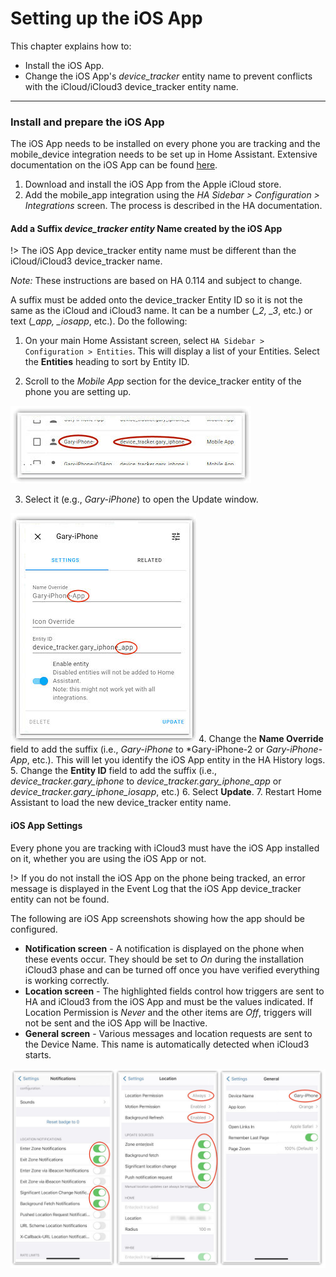 # Setting up the iOS App

This chapter explains how to:

- Install the iOS App.
- Change the iOS App's *device_tracker* entity name to prevent conflicts with the iCloud/iCloud3 device_tracker entity name.

------

### Install and prepare the iOS App

The iOS App needs to be installed on every phone you are tracking and the mobile_device integration needs to be set up in Home Assistant. Extensive documentation on the iOS App can be found [here](https://companion.home-assistant.io/).

1. Download and install the iOS App from the Apple iCloud store.
2. Add the mobile_app integration using the *HA Sidebar > Configuration > Integrations* screen. The process is described in the HA documentation.

#### Add a Suffix *device_tracker entity* Name created by the iOS App

!> The iOS App device_tracker entity name must be different than the iCloud/iCloud3 device_tracker name.

*Note:* These instructions are based on HA 0.114 and subject to change. 

A suffix must be added onto the device_tracker Entity ID so it is not the same as the iCloud and iCloud3 name. It can be a number (*_2, _3*, etc.) or text (*_app, _iosapp*, etc.). Do the following:

1. On your main Home Assistant screen, select `HA Sidebar > Configuration > Entities`. This will display a list of your Entities. Select the **Entities** heading to sort by Entity ID.

2. Scroll to the *Mobile App* section for the device_tracker entity of the phone you are setting up.

![entity name change](../images/iosapp_entity_name_selection.jpg)

3. Select it (e.g., *Gary-iPhone*) to open the Update window.

![entity name selection](../images/iosapp_entity_name_change.jpg)
4. Change the **Name Override** field to add the suffix (i.e., *Gary-iPhone*  to  *Gary-iPhone-2 or *Gary-iPhone-App*, etc.). This will let you identify the iOS App entity in the HA History logs.
5. Change the **Entity ID** field to add the suffix (i.e., *device_tracker.gary_iphone*  to  *device_tracker.gary_iphone_app* or *device_tracker.gary_iphone_iosapp*, etc.)
6. Select **Update**.
7. Restart Home Assistant to load the new device_tracker entity name.  

#### iOS App Settings

Every phone you are tracking with iCloud3 must have the iOS App installed on it, whether you are using the iOS App or not.

!> If you do not install the iOS App on the phone being tracked, an error message is displayed in the Event Log that the iOS App device_tracker entity can not be found.

The following are iOS App screenshots showing how the app should be configured.

- **Notification screen** - A notification is displayed on the phone when these events occur. They should be set to *On* during the installation iCloud3 phase and can be turned off once you have verified everything is working correctly.
- **Location screen** - The highlighted fields control how triggers are sent to HA and iCloud3 from the iOS App and must be the values indicated. If Location Permission is *Never* and the other items are *Off*, triggers will not be sent and the iOS App will be Inactive.
- **General screen** - Various messages and location requests are sent to the Device Name. This name is automatically detected when iCloud3 starts.

![iosapp_settings](../images/iosapp_settings.jpg)




